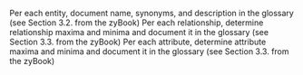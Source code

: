 Per each entity, document name, synonyms, and description in the glossary (see Section 3.2. from the zyBook)
Per each relationship, determine relationship maxima and minima and document it in the glossary (see Section 3.3. from the zyBook)
Per each attribute, determine attribute maxima and minima and document it in the glossary (see Section 3.3. from the zyBook)
